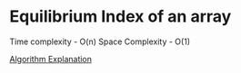 # Equilibrium Index of an array

Time complexity - O(n)
Space Complexity - O(1)

[Algorithm Explanation](https://www.geeksforgeeks.org/equilibrium-index-of-an-array/?ref=lbp)

